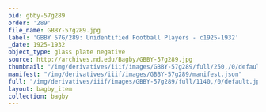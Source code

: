 ```yaml
---
pid: gbby-57g289
order: '289'
file_name: GBBY-57g289.jpg
label: 'GBBY 57G/289: Unidentified Football Players - c1925-1932'
_date: 1925-1932
object_type: glass plate negative
source: http://archives.nd.edu/Bagby/GBBY-57g289.jpg
thumbnail: "/img/derivatives/iiif/images/GBBY-57g289/full/250,/0/default.jpg"
manifest: "/img/derivatives/iiif/images/GBBY-57g289/manifest.json"
full: "/img/derivatives/iiif/images/GBBY-57g289/full/1140,/0/default.jpg"
layout: bagby_item
collection: bagby
---
```

